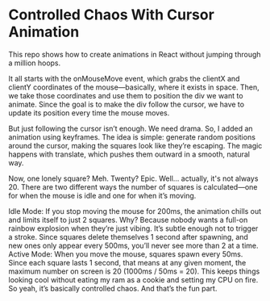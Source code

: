 # Controlled Chaos With Cursor Animation
This repo shows how to create animations in React without jumping through a million hoops.

It all starts with the onMouseMove event, which grabs the clientX and clientY coordinates of the mouse—basically, where it exists in space. Then, we take those coordinates and use them to position the div we want to animate. Since the goal is to make the div follow the cursor, we have to update its position every time the mouse moves.

But just following the cursor isn’t enough. We need drama. So, I added an animation using keyframes. The idea is simple: generate random positions around the cursor, making the squares look like they’re escaping. The magic happens with translate, which pushes them outward in a smooth, natural way.

Now, one lonely square? Meh. Twenty? Epic. Well… actually, it's not always 20. There are two different ways the number of squares is calculated—one for when the mouse is idle and one for when it’s moving.

Idle Mode: If you stop moving the mouse for 200ms, the animation chills out and limits itself to just 2 squares. Why? Because nobody wants a full-on rainbow explosion when they’re just vibing. It’s subtle enough not to trigger a stroke. Since squares delete themselves 1 second after spawning, and new ones only appear every 500ms, you’ll never see more than 2 at a time.
Active Mode: When you move the mouse, squares spawn every 50ms. Since each square lasts 1 second, that means at any given moment, the maximum number on screen is 20 (1000ms / 50ms = 20). This keeps things looking cool without eating my ram as a cookie and setting my CPU on fire.
So yeah, it’s basically controlled chaos. And that’s the fun part.

